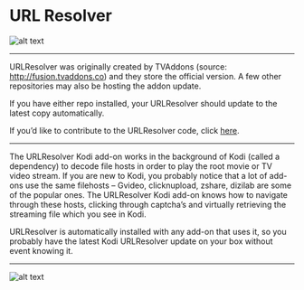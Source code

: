 # URL Resolver 
![alt text](https://github.com/PiSaucer/Exodus/blob/master/URL%20Resolver/URLResolver%20icon.jpg)
***

URLResolver was originally created by TVAddons (source: http://fusion.tvaddons.co) and they store the official version. A few other repositories may also be hosting the addon update.

If you have either repo installed, your URLResolver should update to the latest copy automatically.

If you’d like to contribute to the URLResolver code, click [here](https://github.com/tvaddonsco/script.module.urlresolver).
***
The URLResolver Kodi add-on works in the background of Kodi (called a dependency) to decode file hosts in order to play the root movie or TV video stream. If you are new to Kodi, you probably notice that a lot of add-ons use the same filehosts – Gvideo, clicknupload, zshare, dizilab are some of the popular ones. The URLResolver Kodi add-on knows how to navigate through these hosts, clicking through captcha’s and virtually retrieving the streaming file which you see in Kodi.

URLResolver is automatically installed with any add-on that uses it, so you probably have the latest Kodi URLResolver update on your box without event knowing it.

***

![alt text](https://github.com/PiSaucer/Exodus/blob/master/URL%20Resolver/URLResolver%20Addon.png)
